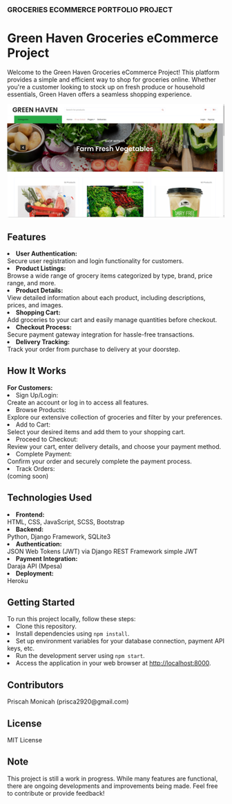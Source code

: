 <h3> GROCERIES ECOMMERCE PORTFOLIO PROJECT</h3>

<h1> Green Haven Groceries eCommerce Project </h1>
<p> Welcome to the Green Haven Groceries eCommerce Project! This platform provides a simple and efficient way to shop for groceries online. Whether you're a customer looking to stock up on fresh produce or household essentials, Green Haven offers a seamless shopping experience.
</p>

<img src="greenhaven.png" alt="Green Haven Logo">

<h2> Features </h2>
<li><b>User Authentication: </b></li>Secure user registration and login functionality for customers.
<li><b>Product Listings: </b></li>Browse a wide range of grocery items categorized by type, brand, price range, and more.
<li><b>Product Details: </b></li>View detailed information about each product, including descriptions, prices, and images.
<li><b>Shopping Cart:</b></li> Add groceries to your cart and easily manage quantities before checkout.
<li><b>Checkout Process:</b></li> Secure payment gateway integration for hassle-free transactions.
<li><b>Delivery Tracking:</b></li> Track your order from purchase to delivery at your doorstep.

<h2> How It Works </h2>
<b>For Customers:</b>
<li>Sign Up/Login: </li>Create an account or log in to access all features.
<li>Browse Products: </li>Explore our extensive collection of groceries and filter by your preferences.
<li>Add to Cart: </li>Select your desired items and add them to your shopping cart.
<li>Proceed to Checkout:</li>Review your cart, enter delivery details, and choose your payment method.
<li>Complete Payment:</li> Confirm your order and securely complete the payment process.
<li>Track Orders: </li> (coming soon)

<h2> Technologies Used </h2>
<li><b>Frontend:</b></li> HTML, CSS, JavaScript, SCSS, Bootstrap
<li><b>Backend:</b></li> Python, Django Framework, SQLite3
<li><b>Authentication:</b></li> JSON Web Tokens (JWT) via Django REST Framework simple JWT
<li><b>Payment Integration:</b></li> Daraja API (Mpesa)
<li><b>Deployment:</b></li> Heroku

<h2> Getting Started </h2>
To run this project locally, follow these steps:

<li>Clone this repository.</li>
<li>Install dependencies using <code>npm install</code>.</li>
<li>Set up environment variables for your database connection, payment API keys, etc.</li>
<li>Run the development server using <code>npm start</code>.</li>
<li>Access the application in your web browser at <a href="http://localhost:8000">http://localhost:8000</a>.</li>

<h2>Contributors</h2>
Priscah Monicah (prisca2920@gmail.com)

<h2> License </h2>
MIT License

<h2> Note </h2>
This project is still a work in progress. While many features are functional, there are ongoing developments and improvements being made. Feel free to contribute or provide feedback!

